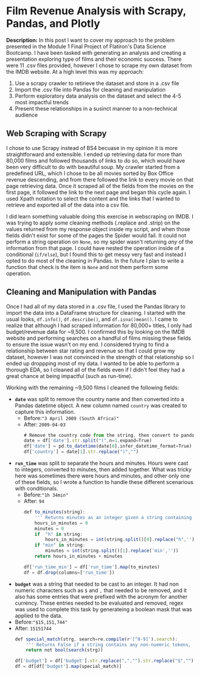 # Film Revenue Analysis with Scrapy, Pandas, and Plotly

**Description:** In this post I want to cover my approach to the problem presented in the Module 1 Final Project of Flatiron's Data Science Bootcamp. I have been tasked with  generating an analysis and creating a presentation exploring type of films and their economic success. There were 11 .csv files provided, however I chose to scrape my own dataset from the IMDB website. At a high level this was my approach:
1. Use a scrapy crawler to retirieve the dataset and store in a .csv file
2. Import the .csv file into Pandas for cleaning and manipulation
3. Perform exploratory data analysis on the dataset and select the 4-5 most impactful trends
4. Present these relationships in a susinct manner to a non-technical audience

## Web Scraping with Scrapy
I chose to use Scrapy instead of BS4 becuase in my opinion it is more straightforward and extensible. I ended up retrieving data for more than 80,000 films and followed thousands of links to do so, which would have been very difficult to do with beautiful soup. My crawler started from a predefined URL, which I chose to be all movies sorted by Box Office revenue descending, and from there followed the link to every movie on that page retrieving data. Once it scraped all of the fields from the movies on the first page, it followed the link to the next page and began this cycle again. I used Xpath notation to select the content and the links that I wanted to retrieve and exported all of the data into a csv file. 

I did learn something valuable doing this exercise in webscraping on IMDB. I was trying to apply some cleaning methods (.replace and .strip) on the values returned from my response object inside my script, and when those fields didn't exist for some of the pages the Spider would fail. It could not perform a string operation on `None`, so my spider wasn't returning *any* of the information from that page. I could have nested the operation inside of a conditional (`if/else`), but I found this to get messy very fast and instead I opted to do most of the cleaning in Pandas. In the future I plan to write a function that check is the item is `None` and not them perform some operation. 

## Cleaning and Manipulation with Pandas
Once I had all of my data stored in a .csv file, I used the Pandas library to import the data into a DataFrame structure for cleaning. I started with the usual looks, `df.info()`, `df.describe()`, and `df.isna()mean()`. I came to realize that although I had scraped information for 80,000+ titles, I only had budget/revenue data for ~9,500. I confirmed this by looking on the IMDB website and performing searches on a handful of films missing these fields to ensure the issue wasn't on my end. I considered trying to find a relationship between star rating and revenue so that I could grow my dataset, however I was not convinced in the strength of that relationship so I ended up droppping most of my data. I wanted to be able to perform a thorough EDA, so I cleaned all of the fields even if I didn't feel they had a great chance at being impactful (such as run-time). 

Working with the remaining ~9,500 films I cleaned the following fields: 
- **`date`** was split to remove the country name and then converted into a Pandas datetime object. A new column named `country` was created to capture this information.
  - Before:`"3 April 2009 (South Africa)"`
  - After: `2009-04-03`
      ```javascript
      # Remove the country code from the string, then convert to pandas datetime 
      date = df['date'].str.split("(",n=1,expand=True)
      df['date'] = pd.to_datetime(date[0],infer_datetime_format=True)
      df['country'] = date[1].str.replace(")","")
      ```
- **`run_time`** was split to separate the hours and minutes. Hours were cast to integers, converted to minutes, then added together. What was tricky here was sometimes there were hours and minutes, and other only one of these fields, so I wrote a function to handle these different scenarious with conditionals.
  - Before:`"1h 34min"`
  - After: `94`
      ```javascript
      def to_minutes(string):
          ''' Returns minutes as an integer given a string containing hours and minutes '''
          hours_in_minutes = 0
          minutes = 0
          if  "h" in string:
              hours_in_minutes = int(string.split()[0].replace("h",'')) * 60
          if "min" in string:
              minutes = int(string.split()[1].replace('min',''))    
          return hours_in_minutes + minutes

      df['run_time_min'] = df['run_time'].map(to_minutes)
      df = df.drop(columns=['run_time'])
      ```
 - **`budget`** was a string that needed to be cast to an integer. It had non numeric characters such as `$` and `,` that needed to be removed, and it also has some entries that were prefixed with the acronym for another currency. These entries needed to be evaluated and removed, regex was used to complete this task by generateing a boolean mask that was applied to the data. 
  - Before:`"$15,151,744"`
  - After: `15151744`
      ```javascript
      def special_match(strg, search=re.compile(r'[^0-9]').search):
          ''' Returns False if a string contains any non-nuemric tokens, used as a boolean mask in filtering'''
          return not bool(search(strg))

      df['budget'] = df['budget'].str.replace(",","").str.replace("$","").str.rstrip()
      df = df[df['budget'].map(special_match)]
      ```



